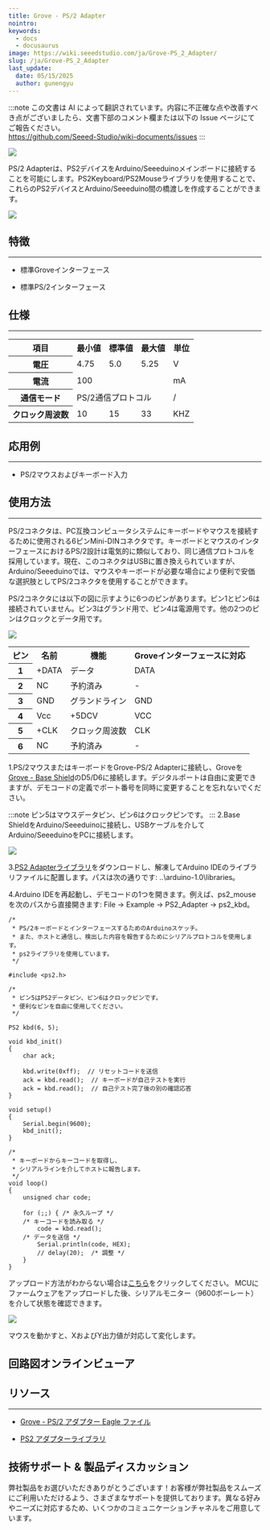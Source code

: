 ```yaml
---
title: Grove - PS/2 Adapter
nointro:
keywords:
  - docs
  - docusaurus
image: https://wiki.seeedstudio.com/ja/Grove-PS_2_Adapter/
slug: /ja/Grove-PS_2_Adapter
last_update:
  date: 05/15/2025
  author: gunengyu
---
```

:::note
この文書は AI によって翻訳されています。内容に不正確な点や改善すべき点がございましたら、文書下部のコメント欄または以下の Issue ページにてご報告ください。  
https://github.com/Seeed-Studio/wiki-documents/issues
:::

 ![](https://files.seeedstudio.com/wiki/Grove-PS_2_Adapter/img/PS221_sensor.jpg)

PS/2 Adapterは、PS2デバイスをArduino/Seeeduinoメインボードに接続することを可能にします。PS2Keyboard/PS2Mouseライブラリを使用することで、これらのPS2デバイスとArduino/Seeeduino間の橋渡しを作成することができます。

[![](https://files.seeedstudio.com/wiki/Seeed-WiKi/docs/images/300px-Get_One_Now_Banner-ragular.png)](https://www.seeedstudio.com/Grove-PS%262-Adapter-p-966.html)

## 特徴

---

* 標準Groveインターフェース

* 標準PS/2インターフェース

## 仕様

---
<table  cellspacing="0" width="80%">
<tr>
<th scope="col"> 項目
</th>
<th scope="col"> 最小値
</th>
<th scope="col"> 標準値
</th>
<th scope="col"> 最大値
</th>
<th scope="col"> 単位
</th></tr>
<tr>
<th scope="row"> 電圧
</th>
<td> 4.75
</td>
<td> 5.0
</td>
<td> 5.25
</td>
<td> V
</td></tr>
<tr>
<th scope="row"> 電流
</th>
<td colspan="3"> 100
</td>
<td> mA
</td></tr>
<tr>
<th scope="row"> 通信モード
</th>
<td colspan="3"> PS/2通信プロトコル
</td>
<td> /
</td></tr>
<tr>
<th scope="row"> クロック周波数
</th>
<td> 10
</td>
<td> 15
</td>
<td> 33
</td>
<td> KHZ
</td></tr></table>

## 応用例

---

* PS/2マウスおよびキーボード入力

## 使用方法

---
PS/2コネクタは、PC互換コンピュータシステムにキーボードやマウスを接続するために使用される6ピンMini-DINコネクタです。キーボードとマウスのインターフェースにおけるPS/2設計は電気的に類似しており、同じ通信プロトコルを採用しています。現在、このコネクタはUSBに置き換えられていますが、Arduino/Seeeduinoでは、マウスやキーボードが必要な場合により便利で安価な選択肢としてPS/2コネクタを使用することができます。

PS/2コネクタには以下の図に示すように6つのピンがあります。ピン1とピン6は接続されていません。ピン3はグランド用で、ピン4は電源用です。他の2つのピンはクロックとデータ用です。

 ![](https://files.seeedstudio.com/wiki/Grove-PS_2_Adapter/img/MiniDIN-6_Connector.svg.png)

<table  cellspacing="0" width="702">
<tr>
<th scope="col"> ピン
</th>
<th scope="col"> 名前
</th>
<th scope="col"> 機能
</th>
<th scope="col"> Groveインターフェースに対応
</th></tr>
<tr>
<th scope="row"> 1
</th>
<td> +DATA
</td>
<td> データ
</td>
<td> DATA
</td></tr>
<tr>
<th scope="row"> 2
</th>
<td> NC
</td>
<td> 予約済み
</td>
<td> -
</td></tr>
<tr>
<th scope="row"> 3
</th>
<td> GND
</td>
<td> グランドライン
</td>
<td> GND
</td></tr>
<tr>
<th scope="row"> 4
</th>
<td> Vcc
</td>
<td> +5DCV
</td>
<td> VCC
</td></tr>
<tr>
<th scope="row"> 5
</th>
<td> +CLK
</td>
<td> クロック周波数
</td>
<td> CLK
</td></tr>
<tr>
<th scope="row"> 6
</th>
<td> NC
</td>
<td> 予約済み
</td>
<td> -
</td></tr></table>

1.PS/2マウスまたはキーボードをGrove-PS/2 Adapterに接続し、Groveを[Grove - Base Shield](https://www.seeedstudio.com/depot/grove-base-shield-p-754.html?cPath=132_134)のD5/D6に接続します。デジタルポートは自由に変更できますが、デモコードの定義でポート番号を同時に変更することを忘れないでください。

:::note
     ピン5はマウスデータピン、ピン6はクロックピンです。
:::
 2.Base ShieldをArduino/Seeeduinoに接続し、USBケーブルを介してArduino/SeeeduinoをPCに接続します。

![](https://files.seeedstudio.com/wiki/Grove-PS_2_Adapter/img/PS2_sensorss.jpg)

3.[PS2 Adapterライブラリ](https://files.seeedstudio.com/wiki/Grove-PS_2_Adapter/res/PS2_Adapter_Library.zip)をダウンロードし、解凍してArduino IDEのライブラリファイルに配置します。パスは次の通りです: ..\arduino-1.0\libraries。

4.Arduino IDEを再起動し、デモコードの1つを開きます。例えば、ps2_mouseを次のパスから直接開きます: File -> Example -> PS2_Adapter -> ps2_kbd。

```
/*
 * PS/2キーボードとインターフェースするためのArduinoスケッチ。
 * また、ホストと通信し、検出した内容を報告するためにシリアルプロトコルを使用します。
 * ps2ライブラリを使用しています。
 */

#include <ps2.h>

/*
 * ピン5はPS2データピン、ピン6はクロックピンです。
 * 便利なピンを自由に使用してください。
 */

PS2 kbd(6, 5);

void kbd_init()
{
    char ack;

    kbd.write(0xff);  // リセットコードを送信
    ack = kbd.read();  // キーボードが自己テストを実行
    ack = kbd.read();  // 自己テスト完了後の別の確認応答
}

void setup()
{
    Serial.begin(9600);
    kbd_init();
}

/*
 * キーボードからキーコードを取得し、
 * シリアルラインを介してホストに報告します。
 */
void loop()
{
    unsigned char code;

    for (;;) { /* 永久ループ */
    /* キーコードを読み取る */
        code = kbd.read();
    /* データを送信 */
        Serial.println(code, HEX);
        // delay(20);  /* 調整 */
    }
}
```

アップロード方法がわからない場合は[こちら](https://www.seeedstudio.com/wiki/Upload_Code)をクリックしてください。
 MCUにファームウェアをアップロードした後、シリアルモニター（9600ボーレート）を介して状態を確認できます。

 ![](https://files.seeedstudio.com/wiki/Grove-PS_2_Adapter/img/Result.jpg)

 マウスを動かすと、XおよびY出力値が対応して変化します。

## 回路図オンラインビューア

<div className="altium-ecad-viewer" data-project-src="https://files.seeedstudio.com/wiki/Grove-PS_2_Adapter/res/Grove-PS2_Adapter_eagle_file.zip" style={{borderRadius: '0px 0px 4px 4px', height: 500, borderStyle: 'solid', borderWidth: 1, borderColor: 'rgb(241, 241, 241)', overflow: 'hidden', maxWidth: 1280, maxHeight: 700, boxSizing: 'border-box'}}>
</div>

## リソース

---

* [Grove - PS/2 アダプター Eagle ファイル](https://files.seeedstudio.com/wiki/Grove-PS_2_Adapter/res/Grove-PS2_Adapter_eagle_file.zip)

* [PS2 アダプターライブラリ](https://files.seeedstudio.com/wiki/Grove-PS_2_Adapter/res/PS2_Adapter_Library.zip)

## 技術サポート & 製品ディスカッション

弊社製品をお選びいただきありがとうございます！お客様が弊社製品をスムーズにご利用いただけるよう、さまざまなサポートを提供しております。異なる好みやニーズに対応するため、いくつかのコミュニケーションチャネルをご用意しています。

<div class="button_tech_support_container">
<a href="https://forum.seeedstudio.com/" class="button_forum"></a> 
<a href="https://www.seeedstudio.com/contacts" class="button_email"></a>
</div>

<div class="button_tech_support_container">
<a href="https://discord.gg/eWkprNDMU7" class="button_discord"></a> 
<a href="https://github.com/Seeed-Studio/wiki-documents/discussions/69" class="button_discussion"></a>
</div>